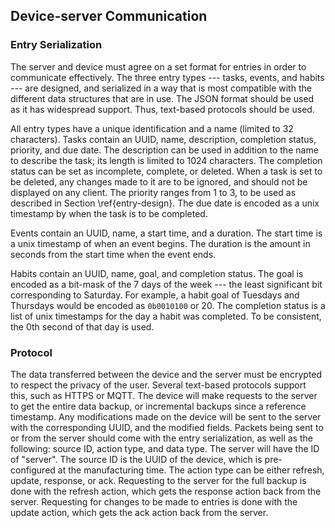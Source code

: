 ## Device-server Communication

### Entry Serialization

The server and device must agree on a set format for entries in order to communicate effectively.
The three entry types --- tasks, events, and habits --- are designed, and serialized in a way that is most compatible with the different data structures that are in use.
The JSON format should be used as it has widespread support.
Thus, text-based protocols should be used.

All entry types have a unique identification and a name (limited to 32 characters).
Tasks contain an UUID, name, description, completion status, priority, and due date. 
The description can be used in addition to the name to describe the task; its length is limited to 1024 characters.
The completion status can be set as incomplete, complete, or deleted.
When a task is set to be deleted, any changes made to it are to be ignored, and should not be displayed on any client.
The priority ranges from 1 to 3, to be used as described in Section \ref{entry-design}.
The due date is encoded as a unix timestamp by when the task is to be completed.

Events contain an UUID, name, a start time, and a duration.
The start time is a unix timestamp of when an event begins.
The duration is the amount in seconds from the start time when the event ends.

Habits contain an UUID, name, goal, and completion status.
The goal is encoded as a bit-mask of the 7 days of the week --- the least significant bit corresponding to Saturday.
For example, a habit goal of Tuesdays and Thursdays would be encoded as `0b0010100` or 20.
The completion status is a list of unix timestamps for the day a habit was completed.
To be consistent, the 0th second of that day is used. 

### Protocol

The data transferred between the device and the server must be encrypted to respect the privacy of the user.
Several text-based protocols support this, such as HTTPS or MQTT.
The device will make requests to the server to get the entire data backup, or incremental backups since a reference timestamp.
Any modifications made on the device will be sent to the server with the corresponding UUID, and the modified fields.
Packets being sent to or from the server should come with the entry serialization, as well as the following:
source ID, action type, and data type.
The server will have the ID of "server".
The source ID is the UUID of the device, which is pre-configured at the manufacturing time.
The action type can be either refresh, update, response, or ack.
Requesting to the server for the full backup is done with the refresh action, which gets the response action back from the server.
Requesting for changes to be made to entries is done with the update action, which gets the ack action back from the server.

